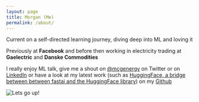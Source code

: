 ```yaml
---
layout: page
title: Morgan (Me)
permalink: /about/
---
```

Current on a self-directed learning journey, diving deep into ML and loving it

Previously at **Facebook** and before then working in electricity trading at **Gaelectric** and **Danske Commodities**

I really enjoy ML talk, give me a shout on [@mcgenergy](www.twitter.com/mcgenergy) on Twitter or on [LinkedIn](https://www.linkedin.com/in/morganmcg1/) or have a look at my latest work (such as [HuggingFace, a bridge between between fastai and the HuggingFace library](https://github.com/morganmcg1/fasthugs)) on my [Github](https://github.com/morganmcg1)

![]({{site.baseurl}}/images/mountain.jpg "Lets go up!")
